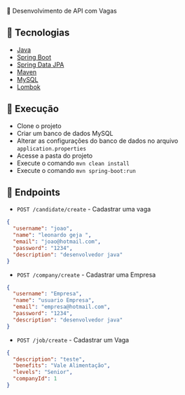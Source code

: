 🚀 Desenvolvimento de API com Vagas

## 🚀 Tecnologias
- [Java](https://www.java.com/pt-BR/)
- [Spring Boot](https://spring.io/projects/spring-boot)
- [Spring Data JPA](https://spring.io/projects/spring-data-jpa)
- [Maven](https://maven.apache.org/)
- [MySQL](https://www.mysql.com/)
- [Lombok](https://projectlombok.org/)

## 🚀 Execução

- Clone o projeto
- Criar um banco de dados MySQL
- Alterar as configurações do banco de dados no arquivo `application.properties`
- Acesse a pasta do projeto
- Execute o comando `mvn clean install`
- Execute o comando `mvn spring-boot:run`


## 🚀 Endpoints

- ` POST /candidate/create ` - Cadastrar uma vaga

```json
{
  "username": "joao",
  "name": "leonardo geja ",
  "email": "joao@hotmail.com",
  "password": "1234",
  "description": "desenvolvedor java"
}
```

- ` POST /company/create ` - Cadastrar uma Empresa

```json
{
  "username": "Empresa",
  "name": "usuario Empresa",
  "email": "empresa@hotmail.com",
  "password": "1234",
  "description": "desenvolvedor java"
}
```

- ` POST /job/create ` - Cadastrar um Vaga

```json
{
  "description": "teste",
  "benefits": "Vale Alimentação",
  "levels": "Senior",
  "companyId": 1
}
```